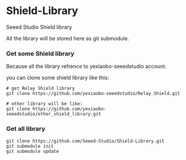 Shield-Library
==============

Seeed Studio Shield library

All the library will be stored here as git submodule.

### Get some Shield library ###
Because all the library refrence to yexiaobo-seeedstudio account.

you can clone some shield library like this:
    
    # get Relay Shield library
    git clone https://github.com/yexiaobo-seeedstudio/Relay_Shield.git
    
    # other library will be like:
    git clone https://github.com/yexiaobo-seeedstudio/other_shield_library.git

### Get all library ###

    git clone https://github.com/Seeed-Studio/Shield-Library.git
    git submodule init
    git submodule update
